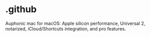 # .github
Auphonic mac for macOS: Apple silicon performance, Universal 2, notarized, iCloud/Shortcuts integration, and pro features.
